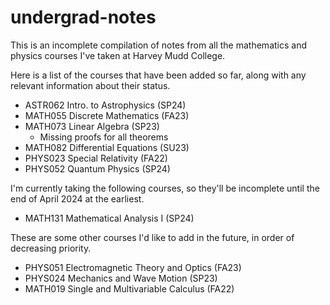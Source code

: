 # undergrad-notes

This is an incomplete compilation of notes from all the mathematics and physics courses I've taken at Harvey Mudd College.

Here is a list of the courses that have been added so far, along with any relevant information about their status.
* ASTR062 Intro. to Astrophysics (SP24)
* MATH055 Discrete Mathematics (FA23)
* MATH073 Linear Algebra (SP23)
  * Missing proofs for all theorems
* MATH082 Differential Equations (SU23)
* PHYS023 Special Relativity (FA22)
* PHYS052 Quantum Physics (SP24)

I'm currently taking the following courses, so they'll be incomplete until the end of April 2024 at the earliest.
* MATH131 Mathematical Analysis I (SP24)

These are some other courses I'd like to add in the future, in order of decreasing priority.
* PHYS051 Electromagnetic Theory and Optics (FA23)
* PHYS024 Mechanics and Wave Motion (SP23)
* MATH019 Single and Multivariable Calculus (FA22)
